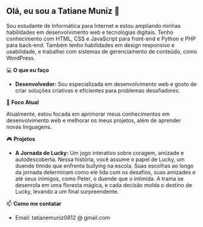 ## Olá, eu sou a Tatiane Muniz 👋

Sou estudante de Informática para Internet e estou ampliando minhas habilidades em desenvolvimento web e tecnologias digitais. Tenho conhecimento com HTML, CSS e JavaScript para front-end e Python e PHP para back-end. Também tenho habilidades em design responsivo e usabilidade, e trabalhei com sistemas de gerenciamento de conteúdo, como WordPress.


:computer: **O que eu faço**
- **Desenvolvedor:** Sou especializada em desenvolvimento web e gosto de criar soluções criativas e eficientes para problemas desafiadores.

    
:pushpin: **Foco Atual**

Atualmente, estou focada em aprimorar meus conhecimentos em desenvolvimento web e melhorar os meus projetos, além de aprender novas linguagens. 


:video_game: **Projetos**

- **A Jornada de Lucky:** Um jogo interativo sobre coragem, amizade e autodescoberta. Nessa história, você assume o papel de Lucky, um duende tímido que enfrenta bullying na escola. Suas escolhas ao longo da jornada determinam como ele lida com os desafios, suas amizades e até seus inimigos, como Peter, o duende que o intimida. A trama se desenrola em uma floresta mágica, e cada decisão molda o destino de Lucky, levando a um final surpreendente.


📫 **Como me contatar**
- Email: tatianemuniz0812 @ gmail.com


